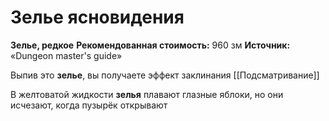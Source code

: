 # Зелье ясновидения

**Зелье, редкое**
**Рекомендованная стоимость:** 960 зм
**Источник:** «Dungeon master's guide»

Выпив это **зелье**, вы получаете эффект заклинания [[Подсматривание]]

В желтоватой жидкости **зелья** плавают глазные яблоки, но они исчезают, когда пузырёк открывают